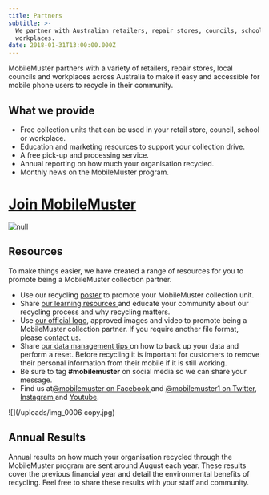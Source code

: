 ```yaml
---
title: Partners
subtitle: >-
  We partner with Australian retailers, repair stores, councils, schools and
  workplaces.
date: 2018-01-31T13:00:00.000Z
---
```

MobileMuster partners with a variety of retailers, repair stores, local councils and workplaces across Australia to make it easy and accessible for mobile phone users to recycle in their community.

## What we provide

* Free collection units that can be used in your retail store, council, school or workplace.
* Education and marketing resources to support your collection drive.
* A free pick-up and processing service. 
* Annual reporting on how much your organisation recycled.
* Monthly news on the MobileMuster program.

# [Join MobileMuster](../partners/#join)

![null](/uploads/iygdp4xttwsbbxjvjyrz.jpg)

## Resources

To make things easier, we have created a range of resources for you to promote being a MobileMuster collection partner.

* Use our recycling [poster](https://www.mobilemuster.com.au/resources/recycle-here.pdf) to promote your MobileMuster collection unit.
* Share [our learning resources ](../education/)and educate your community about our recycling process and why recycling matters.
* Use [our official logo](../resources/mobilemuster-official-logo.jpg), approved images and video to promote being a MobileMuster collection partner. If you require another file format, please [contact us](../contact/).
* Share [our data management tips ](../recycling/)on how to back up your data and perform a reset. Before recycling it is important for customers to remove their personal information from their mobile if it is still working. 
* Be sure to tag **\#mobilemuster** on social media so we can share your message.
* Find us at[@mobilemuster on Facebook ](https://www.facebook.com/mobilemuster)and [@mobilemuster1 on Twitter](../partners/), [Instagram ](https://instagram.com/mobilemuster1)and [Youtube](https://www.youtube.com/channel/UCbDvHea3HSR87hMYdkJ50Fg).

![](/uploads/img_0006 copy.jpg)

## **Annual Results**

Annual results on how much your organisation recycled through the MobileMuster program are sent around August each year. These results cover the previous financial year and detail the environmental benefits of recycling. Feel free to share these results with your staff and community.
